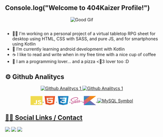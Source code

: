 ## Console.log("Welcome to 404Kaizer Profile!")

<div align="center">
  <img alt="Good Gif" width="834px" src="https://i.pinimg.com/originals/6d/78/71/6d78711d7c8438405ee8a5a50114f9ac.gif"/>
</div>
  
##

- 👨‍💻 I'm working on a personal project of a virtual tabletop RPG sheet for desktop using HTML, CSS with SASS, and pure JS, and for smartphones using Kotlin
- 📖 I’m currently learning android development with Kotlin
- ☕ I like to read and write when in my free time with a nice cup of coffee
- 💛 I am a programming lover... and a pizza <🍕3 lover too :D

## ⚙ Github Analitycs
<div align="center" style="display: inline_block">
  <a href="https://github.com/404Kaizer"</a>
  <img width="48%" alt="Github Analitycs 1" height="180em" src="https://github-readme-stats.vercel.app/api/top-langs/?username=404Kaizer&layout=compact&langs_count=7&theme=vision-friendly-dark"/>
  <img width="48%" alt="Github Analitycs 1" height="180em" src="https://github-readme-stats.vercel.app/api?username=404Kaizer&show_icons=true&theme=vision-friendly-dark&include_all_commits=true&count_private=true"/>
</div>
<div align="center" style="display: inline_block"><br>
  <img alt="JS Symbol" align="center" alt="404Kaizer-JS" height="30" width="40" src="https://raw.githubusercontent.com/devicons/devicon/master/icons/javascript/javascript-plain.svg">
  <img alt="HTML Symbol" align="center" alt="404Kaizer-HTML" height="30" width="40" src="https://raw.githubusercontent.com/devicons/devicon/master/icons/html5/html5-original.svg">
  <img alt="CSS Symbol" align="center" alt="404Kaizer-CSS" height="30" width="40" src="https://raw.githubusercontent.com/devicons/devicon/master/icons/css3/css3-original.svg">
  <img alt="SASS Symbol" align="center" alt="404Kaizer-SASS" height="30" width="40" src="https://raw.githubusercontent.com/devicons/devicon/master/icons/sass/sass-original.svg">
  <img alt="Kotlin Symbol" align="center" alt="404Kaizer-Kotlin" height="30" width="40" src="https://raw.githubusercontent.com/devicons/devicon/master/icons/kotlin/kotlin-original.svg">
  <img alt="MySQL Symbol" align="center" alt="404Kaizer-MySQL" height="30" width="40" src="https://cdn.jsdelivr.net/gh/devicons/devicon/icons/mysql/mysql-original.svg">
</div>
  
## 🙎‍♂️ Social Links / Contact
  
<div> 
  <a href="https://www.linkedin.com/in/hugo-rioss/" target="_blank"><img src="https://img.shields.io/badge/-LinkedIn-%230077B5?style=for-the-badge&logo=linkedin&logoColor=white" target="_blank"></a> 
  <a href="mailto:hugostaq@gmail.com"><img src="https://img.shields.io/badge/-Gmail-%23333?style=for-the-badge&logo=gmail&logoColor=white" target="_blank"></a>
  <a href="https://instagram.com/hugo.rioss" target="_blank"><img src="https://img.shields.io/badge/-Instagram-%23E4405F?style=for-the-badge&logo=instagram&logoColor=white" target="_blank"></a> 
</div>
